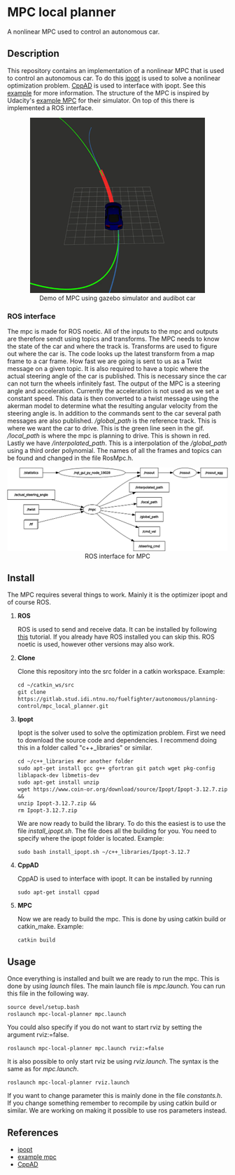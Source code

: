 # **MPC local planner**
A nonlinear MPC used to control an autonomous car.

## **Description**
This repository contains an implementation of a nonlinear MPC that is used to control an autonomous car. To do this [ipopt](https://coin-or.github.io/Ipopt/) is used to solve a nonlinear optimization problem. [CppAD](https://coin-or.github.io/CppAD/doc/cppad.htm) is used to interface with ipopt. See this [example](https://www.coin-or.org/CppAD/Doc/ipopt_solve_get_started.cpp.htm) for more information.
The structure of the MPC is inspired by Udacity's [example MPC](https://medium.com/@techreigns/model-predictive-control-implementation-for-autonomous-vehicles-932c81598b49) for their simulator. On top of this there is implemented a ROS interface.

<div align="center">
  <img src="images/mpc_demo.gif" width="400">
  <br>
  <figcaption align="center">Demo of MPC using gazebo simulator and audibot car</figcaption>
</div>

### **ROS interface**
The mpc is made for ROS noetic. All of the inputs to the mpc and outputs are therefore sendt using topics and transforms. The MPC needs to know the state of the car and where the track is. Transforms are used to figure out where the car is. The code looks up the latest transform from a map frame to a car frame. How fast we are going is sent to us as a Twist message on a given topic. It is also required to have a topic where the actual steering angle of the car is published. This is necessary since the car can not turn the wheels infinitely fast.
The output of the MPC is a steering angle and acceleration. Currently the acceleration is not used as we set a constant speed. This data is then converted to a twist message using the akerman model to determine what the resulting angular velocity from the steering angle is. In addition to the commands sent to the car several path messages are also published. */global_path* is the reference track. This is where we want the car to drive. This is the green line seen in the gif. */local_path* is where the mpc is planning to drive. This is shown in red. Lastly we have */interpolated_path*. This is a interpolation of the */global_path* using a third order polynomial. The names of all the frames and topics can be found and changed in the file RosMpc.h.
<div align="center">
  <img src="images/rosgraphMPC.png" width="700">
  <br>
  <figcaption align="center">ROS interface for MPC</figcaption>
</div>

## **Install**
The MPC requires several things to work. Mainly it is the optimizer ipopt and of course ROS.

1. **ROS**

   ROS is used to send and receive data. It can be installed by following [this]((http://wiki.ros.org/noetic/Installation)) tutorial. If you already have ROS installed you can skip this. ROS noetic is used, however other versions may also work.
 
2. **Clone**
 
   Clone this repository into the src folder in a catkin workspace. Example:

   ```terminal
   cd ~/catkin_ws/src
   git clone https://gitlab.stud.idi.ntnu.no/fuelfighter/autonomous/planning-control/mpc_local_planner.git
   ```
 
3. **Ipopt**
 
   Ipopt is the solver used to solve the optimization problem. First we need to download the source code and dependencies. I recommend doing this in a folder called "c++_libraries" or similar.
 
   ```terminal
   cd ~/c++_libraries #or another folder
   sudo apt-get install gcc g++ gfortran git patch wget pkg-config liblapack-dev libmetis-dev
   sudo apt-get install unzip
   wget https://www.coin-or.org/download/source/Ipopt/Ipopt-3.12.7.zip &&
   unzip Ipopt-3.12.7.zip &&
   rm Ipopt-3.12.7.zip
   ```
 
   We are now ready to build the library. To do this the easiest is to use the file *install_ipopt.sh*. The file does all the building for you. You need to specify where the ipopt folder is located. Example:
 
   ```terminal
   sudo bash install_ipopt.sh ~/c++_libraries/Ipopt-3.12.7
   ```
 
4. **CppAD**
 
   CppAD is used to interface with ipopt. It can be installed by running
 
   ```terminal
   sudo apt-get install cppad
   ```
 
5. **MPC**
 
   Now we are ready to build the mpc. This is done by using catkin build or catkin_make. Example:
 
   ```terminal
   catkin build
   ```
 
## **Usage**
 
Once everything is installed and built we are ready to run the mpc. This is done by using *launch* files. The main launch file is *mpc.launch*. You can run this file in the following way.
 
```terminal
source devel/setup.bash
roslaunch mpc-local-planner mpc.launch
```
 
You could also specify if you do not want to start rviz by setting the argument rviz:=false.
 
```terminal
roslaunch mpc-local-planner mpc.launch rviz:=false
```
 
It is also possible to only start rviz be using *rviz.launch*. The syntax is the same as for *mpc.launch*.
 
```terminal
roslaunch mpc-local-planner rviz.launch
```
 
If you want to change parameter this is mainly done in the file *constants.h*. If you change something remember to recompile by using catkin build or similar. We are working on making it possible to use ros parameters instead.
 
## **References**
- [ipopt](https://coin-or.github.io/Ipopt/)
- [example mpc](https://medium.com/@techreigns/model-predictive-control-implementation-for-autonomous-vehicles-932c81598b49)
- [CppAD](https://coin-or.github.io/CppAD/doc/cppad.htm)